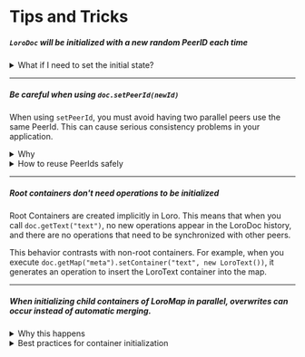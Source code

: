 # Tips and Tricks


##### `LoroDoc` will be initialized with a new random PeerID each time

<details>
<summary>What if I need to set the initial state?</summary>

If your document requires an initial state, you should not edit the document to achieve this state right 
after creating it with new LoroDoc(). This approach can cause problems - each time someone opens the document, 
new operations with different PeerIDs would be added just to set up the initial state.

The better approach is to initialize your document by loading the same Snapshot. This ensures all users start 
from an identical baseline without generating unnecessary operations.
</details>

---

##### Be careful when using `doc.setPeerId(newId)`

When using `setPeerId`, you must avoid having two parallel peers use the same PeerId. This can cause serious consistency problems in your application.

<details>
<summary>Why</summary>

It's because Loro determines whether an operation has already been included by checking its operation ID. Since operation IDs are composed of `PeerId + Counter`, duplicate PeerIds can easily lead to duplicate operation IDs. During synchronization, Loro might incorrectly assume certain operations have already been processed, resulting in document inconsistency across peers.
</details>

<details>
<summary>How to reuse PeerIds safely</summary>

Be careful when reusing PeerIds (this optimization is often unnecessary). You should not assign a fixed PeerId to a user, as one user might use multiple devices. Similarly, you shouldn't assign a fixed PeerId to a device, because even on a single browser, multiple tabs might open the same document simultaneously.

If you must reuse PeerIds, you need to carefully manage your local PeerId cache with proper locking mechanisms. This would allow only one tab to "take" a specific PeerId, while other tabs use random IDs. The PeerId should be returned to the cache when no longer in use.
</details>

---

##### Root containers don't need operations to be initialized

Root Containers are created implicitly in Loro. This means that when you call `doc.getText("text")`, no new operations appear in the LoroDoc history, and there are no operations that need to be synchronized with other peers.

This behavior contrasts with non-root containers. For example, when you execute `doc.getMap("meta").setContainer("text", new LoroText())`, it generates an operation to insert the LoroText container into the map. 

---

##### When initializing child containers of LoroMap in parallel, overwrites can occur instead of automatic merging.

<details>
<summary>Why this happens</summary>

This happens because parallel creation of child containers results in different container IDs, preventing automatic merging of their contents. When a container holds substantial data or serves as the primary storage for document content, overwriting it can lead to unintended hiding or loss of critical information.

```typescript
const doc = new LoroDoc();
const map = doc.getMap("map");

// Parallel initialization of child containers
const docB = doc.fork();
const textA = doc.getMap("map").setContainer("text", new LoroText());
textA.insert(0, "A");
const textB = docB.getMap("map").setContainer("text", new LoroText());
textB.insert(0, "B");

doc.import(docB.export({ mode: "update" }));
// Result: Either { "meta": { "text": "A" } } or { "meta": { "text": "B" } }
```
</details>

<details>
<summary>Best practices for container initialization</summary>

1. When using map containers:
   - If possible, initialize all child containers during the map container's initialization
   - Avoid concurrent creation of child containers with the same key in the map container to prevent overwrites
2. If it's impossible to initialize all child containers when the map container is initialized, prefer initializing them at the root level rather than as nested containers.
    - You can use `doc.getMap("user." + userId)` instead of `doc.getMap("user").getOrCreateContainer(userId, new LoroMap())` to avoid this problem.
</details>
